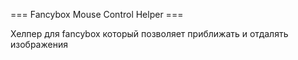 === Fancybox Mouse Control Helper ===

Хелпер для fancybox который позволяет приближать и отдалять изображения